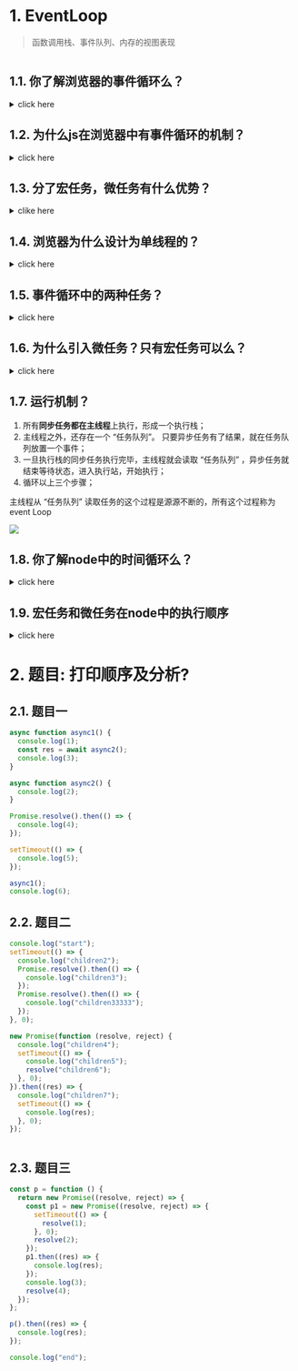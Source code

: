 # 1. EventLoop

> 函数调用栈、事件队列、内存的视图表现

<img src="https://developer.mozilla.org/en-US/docs/Web/JavaScript/EventLoop/the_javascript_runtime_environment_example.svg" alt="">


## 1.1. 你了解浏览器的事件循环么？

<details>
<summary>click here</summary>
任务分为宏任务，微任务
</details>







## 1.2. 为什么js在浏览器中有事件循环的机制？

<details>
<summary>click here</summary>
因为浏览器是单线程，那我们就只能就只能从上往下一步一步的执行那吗，这样的话，CPU的利用率就会比较低，所以提出事件循环机制来实现非阻塞事件
</details>


## 1.3. 分了宏任务，微任务有什么优势？


<details>
<summary>clike here</summary>

单线程就意味着所有任务都需要排队，前一个任务执行完，才会执行下一个任务。如果前一个任务耗时很长，后一个任务就需要一直等待, 这种机制导致很多时候，CPU都是空闲的。因为I/O设备很慢（比如网络请求）, CPU会一直等待结果出来，再往下执行计算, 这样造成CPU大量时间都是等待过程，由于js的解析机制是从上向下按顺序解析，如果网络卡顿，就会堵塞页面渲染, 于是js语言的设计者意识到，这时主线程完全可以不管IO设备，挂起等待中的任务，先运行排在后面的任务，等IO设备返回了结果，再回过头执行挂起的任务。

所以, 将所有的任务分为两种：**同步任务** 和 **异步任务**；

- 同步任务指，在**主线程**上排队执行的任务，只有当前一个任务执行完毕，才会执行下一个任务；
- 异步任务指，**不进入主线程**，而进入任务队列（task queue）的任务, 只有任务队列通知主线程异步任务可以执行了，该异步任务才会进入主线程；

</details>


## 1.4. 浏览器为什么设计为单线程的？

<details>
<summary>click here</summary>
因为JavaScript主要工作在浏览器，而浏览器的主要工作是实现用户交互，效果呈现, 如果一个线程在一个DOM节点修改内容，另一个线程删除了该DOM节点，此时就会引起**冲突**
于是js采用单线程的运行机制

> 备注: 为了利用多核CPU的计算能力，HTML5提出Web Worker标准，允许JavaScript 创建多个线程，但是子线程完全受主线程控制，且不得操作DOM。
所以该标准并没有改变js单线程的本质;
</details>



## 1.5. 事件循环中的两种任务？

<details>
<summary>click here</summary>
- 宏任务: 整体代码，setTimeout, setInterval, I/O事件(node中);<br/>
- 微任务: new Promise().then, MutationObserver(事件回溯);
</details>




## 1.6. 为什么引入微任务？只有宏任务可以么？

<details>
<summary>click here</summary>
不行，因为在js的执行过程中，所有的宏任务都是保持着先进先出的原则在执行，这种时候我们无法控制某个位置添加到事件队列的准确位置，所以引入微任务来处理一些高优先级的任务；
</details>









## 1.7. 运行机制？

1. 所有**同步任务都在主线程**上执行，形成一个执行栈；
2. 主线程之外，还存在一个 “任务队列”。 只要异步任务有了结果，就在任务队列放置一个事件；
3. 一旦执行栈的同步任务执行完毕，主线程就会读取 “任务队列” ，异步任务就结束等待状态，进入执行站，开始执行；
4. 循环以上三个步骤；


主线程从 “任务队列” 读取任务的这个过程是源源不断的，所有这个过程称为event Loop


<img src="http://www.ruanyifeng.com/blogimg/asset/2014/bg2014100802.png">



## 1.8. 你了解node中的时间循环么？

<details>
<summary>click here</summary>

宏任务的执行顺序

1. timers定时器: 执行已经安排的setTimeout 和setTimeInterval 的回调函数;
2. pending callback 待定回调: 执行延迟到下一个循环迭代的I/O回调；
3. idle, prepare: 进系统内部使用；
4. poll 轮询: 检索新的I/O事件，执行与I/O 相关的回调；
5. check, 执行setImmediate() 回调函数;
6. close callback: socket.on('close', ()=>{})

</details>


## 1.9. 宏任务和微任务在node中的执行顺序

<details>
<summary>click here</summary>
以node版本v10为界限，

v10及之前的执行顺序是
1. 执行完一个阶段中的所有任务
2. 执行nextTick队列里的内容
3. 执行完微任务队列的内容

v10之后，和浏览器的行为统一了

</details>


# 2. 题目: 打印顺序及分析?

##  2.1. 题目一

```js
async function async1() {
  console.log(1);
  const res = await async2();
  console.log(3);
}

async function async2() {
  console.log(2);
}

Promise.resolve().then(() => {
  console.log(4);
});

setTimeout(() => {
  console.log(5);
});

async1();
console.log(6);
```

## 2.2. 题目二

```js
console.log("start");
setTimeout(() => {
  console.log("children2");
  Promise.resolve().then(() => {
    console.log("children3");
  });
  Promise.resolve().then(() => {
    console.log("children33333");
  });
}, 0);

new Promise(function (resolve, reject) {
  console.log("children4");
  setTimeout(() => {
    console.log("children5");
    resolve("children6");
  }, 0);
}).then((res) => {
  console.log("children7");
  setTimeout(() => {
    console.log(res);
  }, 0);
});



```



## 2.3. 题目三


```js
const p = function () {
  return new Promise((resolve, reject) => {
    const p1 = new Promise((resolve, reject) => {
      setTimeout(() => {
        resolve(1);
      }, 0);
      resolve(2);
    });
    p1.then((res) => {
      console.log(res);
    });
    console.log(3);
    resolve(4);
  });
};

p().then((res) => {
  console.log(res);
});

console.log("end");
```
